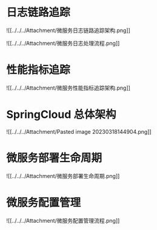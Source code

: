 # 日志链路追踪

![[../../../Attachment/微服务日志链路追踪架构.png]]

![[../../../Attachment/微服务日志处理流程.png]]

# 性能指标追踪

![[../../../Attachment/微服务性能指标追踪架构.png]]

# SpringCloud 总体架构

![[../../../Attachment/Pasted image 20230318144904.png]]

# 微服务部署生命周期

![[../../../Attachment/微服务部署生命周期.png]]

# 微服务配置管理

![[../../../Attachment/微服务配置管理流程.png]]